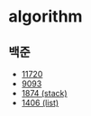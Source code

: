 # algorithm
## 백준
- [11720](https://github.com/hyeerii/algorithm/tree/master/BAEKJOON/11720_%EC%88%AB%EC%9E%90%EC%9D%98%ED%95%A9)
- [9093](https://github.com/hyeerii/algorithm/tree/master/BAEKJOON/9093_WordReversal)
- [1874 (stack)](https://github.com/hyeerii/algorithm/tree/master/BAEKJOON/1874_StackSequence)
- [1406 (list)](https://github.com/hyeerii/algorithm/tree/master/BAEKJOON/1406_Aditor)
